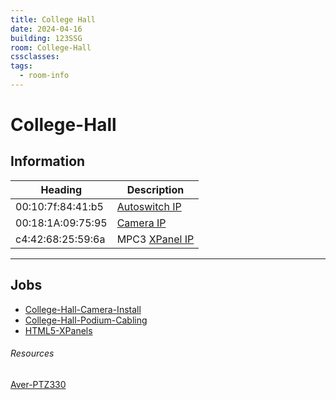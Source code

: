 ```yaml
---
title: College Hall
date: 2024-04-16
building: 123SSG
room: College-Hall
cssclasses: 
tags:
  - room-info
---
```


# College-Hall


## Information

Heading          | Description
---------------- | -----------------
00:10:7f:84:41:b5    | [Autoswitch IP]
00:18:1A:09:75:95    | [Camera IP]
c4:42:68:25:59:6a    | MPC3 [XPanel IP]

---

## Jobs

- [College-Hall-Camera-Install](../../01-Projects/College-Hall-Camera-Install.md)
- [College-Hall-Podium-Cabling](../../01-Projects/College-Hall-Podium-Cabling.md)
- [HTML5-XPanels](../../04-Archive/Completed/HTML5-XPanels.md)


###### Resources
[Camera IP]: http://10.2.160.55
[Autoswitch IP]: http://10.2.160.45
[XPanel IP]: http://10.2.160.42
[Aver-PTZ330](../../03-Resources/Equipment/Aver-PTZ330.md)